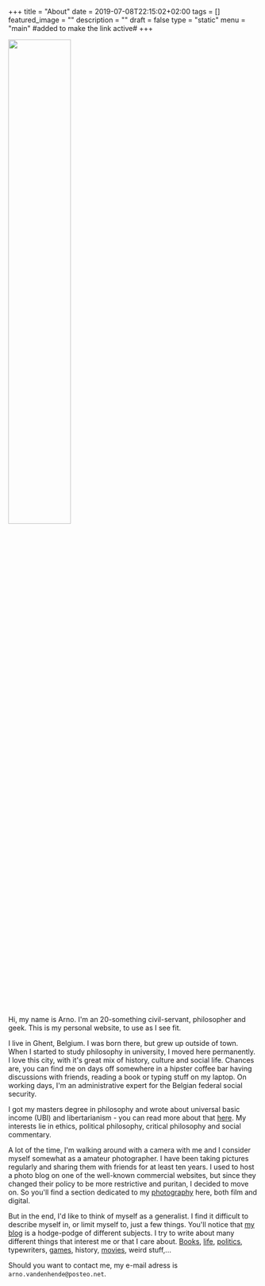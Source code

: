 +++
title =  "About"
date = 2019-07-08T22:15:02+02:00
tags = []
featured_image = ""
description = ""
draft = false
type = "static"
menu = "main" #added to make the link active#
+++

<img src="/img/2018/Selfportrait-1.jpg" width="50%" style="margin-left: 0px;"/>

Hi, my name is Arno. I'm an 20-something civil-servant, philosopher and geek.
This is my personal website, to use as I see fit.

I live in Ghent, Belgium. I was born there, but grew up outside of town. When I started to study philosophy in university, I moved here permanently. I love this city, with it's great mix of history, culture and social life. Chances are, you can find me on days off somewhere in a hipster coffee bar having discussions with friends, reading a book or typing stuff on my laptop. On working days, I'm an administrative expert for the Belgian federal social security. 

I got my masters degree in philosophy and wrote about universal basic income (UBI) and libertarianism - you can read more about that [here](/categories/basic-income/). My interests lie in ethics, political philosophy, critical philosophy and social commentary. 

A lot of the time, I'm walking around with a camera with me and I consider myself somewhat as a amateur photographer. I have been taking pictures regularly and sharing them with friends for at least ten years. I used to host a photo blog on one of the well-known commercial websites, but since they changed their policy to be more restrictive and puritan, I decided to move on. So you'll find a section dedicated to my [photography](/) here, both film and digital.

But in the end, I'd like to think of myself as a generalist. I find it difficult to describe myself in, or limit myself to, just a few things. You'll notice that [my blog](/blog) is a hodge-podge of different subjects. I try to write about many different things that interest me or that I care about. [Books](/books), [life](/timeline), [politics](/categories/politics/), typewriters, [games](/games), history, [movies](/movies), weird stuff,...

Should you want to contact me, my e-mail adress is `arno.vandenhende`<span style="display: none;">REMOVE</span>`@posteo.net`.